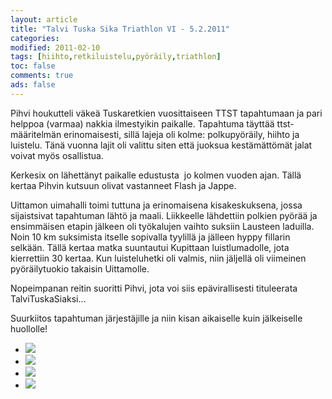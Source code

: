 ```yaml
--- 
layout: article 
title: "Talvi Tuska Sika Triathlon VI - 5.2.2011" 
categories: 
modified: 2011-02-10 
tags: [hiihto,retkiluistelu,pyöräily,triathlon]
toc: false 
comments: true 
ads: false 
--- 
```


Pihvi houkutteli väkeä Tuskaretkien vuosittaiseen TTST tapahtumaan ja
pari helppoa (varmaa) nakkia ilmestyikin paikalle. Tapahtuma täyttää
ttst-määritelmän erinomaisesti, sillä lajeja oli kolme: polkupyöräily,
hiihto ja luistelu. Tänä vuonna lajit oli valittu siten että juoksua
kestämättömät jalat voivat myös osallistua.

Kerkesix on lähettänyt paikalle edustusta  jo kolmen vuoden ajan. Tällä
kertaa Pihvin kutsuun olivat vastanneet Flash ja Jappe.

Uittamon uimahalli toimi tuttuna ja erinomaisena kisakeskuksena, jossa
sijaistsivat tapahtuman lähtö ja maali. Liikkeelle lähdettiin polkien
pyörää ja ensimmäisen etapin jälkeen oli työkalujen vaihto suksiin
Lausteen laduilla. Noin 10 km suksimista itselle sopivalla tyylillä ja
jälleen hyppy fillarin selkään. Tällä kertaa matka suuntautui Kupittaan
luistlumadolle, jota kierrettiin 30 kertaa. Kun luisteluhetki oli
valmis, niin jäljellä oli viimeinen pyöräilytuokio takaisin Uittamolle.

Nopeimpanan reitin suoritti Pihvi, jota voi siis epävirallisesti
tituleerata TalviTuskaSiaksi...

Suurkiitos tapahtuman järjestäjille ja niin kisan aikaiselle kuin
jälkeiselle huollolle!

<div class="image-gallery">

-   [![](/Media/Default/ImageGalleries/talvi-tuska-sika-triathlon-vi/Thumbnails/1.jpg)](/Media/Default/ImageGalleries/talvi-tuska-sika-triathlon-vi/1.jpg)
-   [![](/Media/Default/ImageGalleries/talvi-tuska-sika-triathlon-vi/Thumbnails/2.jpg)](/Media/Default/ImageGalleries/talvi-tuska-sika-triathlon-vi/2.jpg)
-   [![](/Media/Default/ImageGalleries/talvi-tuska-sika-triathlon-vi/Thumbnails/3.jpg)](/Media/Default/ImageGalleries/talvi-tuska-sika-triathlon-vi/3.jpg)
-   [![](/Media/Default/ImageGalleries/talvi-tuska-sika-triathlon-vi/Thumbnails/4.jpg)](/Media/Default/ImageGalleries/talvi-tuska-sika-triathlon-vi/4.jpg)

</div>
